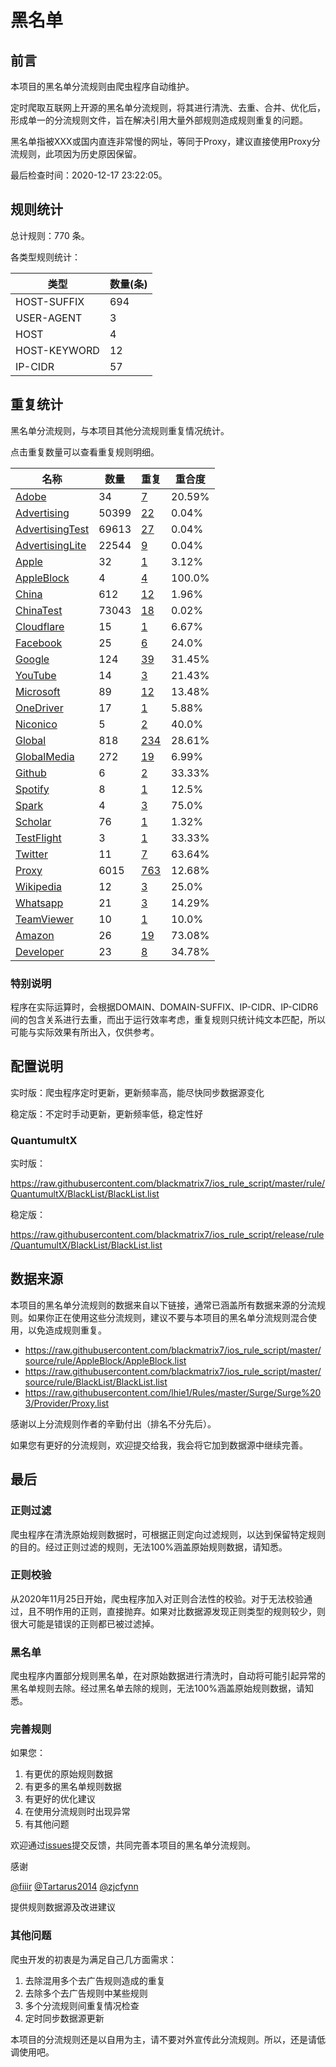 # 黑名单

## 前言

本项目的黑名单分流规则由爬虫程序自动维护。

定时爬取互联网上开源的黑名单分流规则，将其进行清洗、去重、合并、优化后，形成单一的分流规则文件，旨在解决引用大量外部规则造成规则重复的问题。

黑名单指被XXX或国内直连非常慢的网址，等同于Proxy，建议直接使用Proxy分流规则，此项因为历史原因保留。



最后检查时间：2020-12-17 23:22:05。

## 规则统计

总计规则：770 条。

各类型规则统计：

| 类型 | 数量(条) |
| ---- | ---- |
| HOST-SUFFIX | 694 |
| USER-AGENT | 3 |
| HOST | 4 |
| HOST-KEYWORD | 12 |
| IP-CIDR | 57 |
## 重复统计

黑名单分流规则，与本项目其他分流规则重复情况统计。

点击重复数量可以查看重复规则明细。

| 名称 | 数量 | 重复 | 重合度 |
| ---- | ---- | ---- | ------ |
|  [Adobe](https://github.com/blackmatrix7/ios_rule_script/tree/master/rule/QuantumultX/Adobe)    | 34   | [7](https://raw.githubusercontent.com/blackmatrix7/ios_rule_script/master/rule/QuantumultX/BlackList/Repeat.list)   |   20.59% |
|  [Advertising](https://github.com/blackmatrix7/ios_rule_script/tree/master/rule/QuantumultX/Advertising)    | 50399   | [22](https://raw.githubusercontent.com/blackmatrix7/ios_rule_script/master/rule/QuantumultX/BlackList/Repeat.list)   |   0.04% |
|  [AdvertisingTest](https://github.com/blackmatrix7/ios_rule_script/tree/master/rule/QuantumultX/AdvertisingTest)    | 69613   | [27](https://raw.githubusercontent.com/blackmatrix7/ios_rule_script/master/rule/QuantumultX/BlackList/Repeat.list)   |   0.04% |
|  [AdvertisingLite](https://github.com/blackmatrix7/ios_rule_script/tree/master/rule/QuantumultX/AdvertisingLite)    | 22544   | [9](https://raw.githubusercontent.com/blackmatrix7/ios_rule_script/master/rule/QuantumultX/BlackList/Repeat.list)   |   0.04% |
|  [Apple](https://github.com/blackmatrix7/ios_rule_script/tree/master/rule/QuantumultX/Apple)    | 32   | [1](https://raw.githubusercontent.com/blackmatrix7/ios_rule_script/master/rule/QuantumultX/BlackList/Repeat.list)   |   3.12% |
|  [AppleBlock](https://github.com/blackmatrix7/ios_rule_script/tree/master/rule/QuantumultX/AppleBlock)    | 4   | [4](https://raw.githubusercontent.com/blackmatrix7/ios_rule_script/master/rule/QuantumultX/BlackList/Repeat.list)   |   100.0% |
|  [China](https://github.com/blackmatrix7/ios_rule_script/tree/master/rule/QuantumultX/China)    | 612   | [12](https://raw.githubusercontent.com/blackmatrix7/ios_rule_script/master/rule/QuantumultX/BlackList/Repeat.list)   |   1.96% |
|  [ChinaTest](https://github.com/blackmatrix7/ios_rule_script/tree/master/rule/QuantumultX/ChinaTest)    | 73043   | [18](https://raw.githubusercontent.com/blackmatrix7/ios_rule_script/master/rule/QuantumultX/BlackList/Repeat.list)   |   0.02% |
|  [Cloudflare](https://github.com/blackmatrix7/ios_rule_script/tree/master/rule/QuantumultX/Cloudflare)    | 15   | [1](https://raw.githubusercontent.com/blackmatrix7/ios_rule_script/master/rule/QuantumultX/BlackList/Repeat.list)   |   6.67% |
|  [Facebook](https://github.com/blackmatrix7/ios_rule_script/tree/master/rule/QuantumultX/Facebook)    | 25   | [6](https://raw.githubusercontent.com/blackmatrix7/ios_rule_script/master/rule/QuantumultX/BlackList/Repeat.list)   |   24.0% |
|  [Google](https://github.com/blackmatrix7/ios_rule_script/tree/master/rule/QuantumultX/Google)    | 124   | [39](https://raw.githubusercontent.com/blackmatrix7/ios_rule_script/master/rule/QuantumultX/BlackList/Repeat.list)   |   31.45% |
|  [YouTube](https://github.com/blackmatrix7/ios_rule_script/tree/master/rule/QuantumultX/YouTube)    | 14   | [3](https://raw.githubusercontent.com/blackmatrix7/ios_rule_script/master/rule/QuantumultX/BlackList/Repeat.list)   |   21.43% |
|  [Microsoft](https://github.com/blackmatrix7/ios_rule_script/tree/master/rule/QuantumultX/Microsoft)    | 89   | [12](https://raw.githubusercontent.com/blackmatrix7/ios_rule_script/master/rule/QuantumultX/BlackList/Repeat.list)   |   13.48% |
|  [OneDriver](https://github.com/blackmatrix7/ios_rule_script/tree/master/rule/QuantumultX/OneDriver)    | 17   | [1](https://raw.githubusercontent.com/blackmatrix7/ios_rule_script/master/rule/QuantumultX/BlackList/Repeat.list)   |   5.88% |
|  [Niconico](https://github.com/blackmatrix7/ios_rule_script/tree/master/rule/QuantumultX/Niconico)    | 5   | [2](https://raw.githubusercontent.com/blackmatrix7/ios_rule_script/master/rule/QuantumultX/BlackList/Repeat.list)   |   40.0% |
|  [Global](https://github.com/blackmatrix7/ios_rule_script/tree/master/rule/QuantumultX/Global)    | 818   | [234](https://raw.githubusercontent.com/blackmatrix7/ios_rule_script/master/rule/QuantumultX/BlackList/Repeat.list)   |   28.61% |
|  [GlobalMedia](https://github.com/blackmatrix7/ios_rule_script/tree/master/rule/QuantumultX/GlobalMedia)    | 272   | [19](https://raw.githubusercontent.com/blackmatrix7/ios_rule_script/master/rule/QuantumultX/BlackList/Repeat.list)   |   6.99% |
|  [Github](https://github.com/blackmatrix7/ios_rule_script/tree/master/rule/QuantumultX/Github)    | 6   | [2](https://raw.githubusercontent.com/blackmatrix7/ios_rule_script/master/rule/QuantumultX/BlackList/Repeat.list)   |   33.33% |
|  [Spotify](https://github.com/blackmatrix7/ios_rule_script/tree/master/rule/QuantumultX/Spotify)    | 8   | [1](https://raw.githubusercontent.com/blackmatrix7/ios_rule_script/master/rule/QuantumultX/BlackList/Repeat.list)   |   12.5% |
|  [Spark](https://github.com/blackmatrix7/ios_rule_script/tree/master/rule/QuantumultX/Spark)    | 4   | [3](https://raw.githubusercontent.com/blackmatrix7/ios_rule_script/master/rule/QuantumultX/BlackList/Repeat.list)   |   75.0% |
|  [Scholar](https://github.com/blackmatrix7/ios_rule_script/tree/master/rule/QuantumultX/Scholar)    | 76   | [1](https://raw.githubusercontent.com/blackmatrix7/ios_rule_script/master/rule/QuantumultX/BlackList/Repeat.list)   |   1.32% |
|  [TestFlight](https://github.com/blackmatrix7/ios_rule_script/tree/master/rule/QuantumultX/TestFlight)    | 3   | [1](https://raw.githubusercontent.com/blackmatrix7/ios_rule_script/master/rule/QuantumultX/BlackList/Repeat.list)   |   33.33% |
|  [Twitter](https://github.com/blackmatrix7/ios_rule_script/tree/master/rule/QuantumultX/Twitter)    | 11   | [7](https://raw.githubusercontent.com/blackmatrix7/ios_rule_script/master/rule/QuantumultX/BlackList/Repeat.list)   |   63.64% |
|  [Proxy](https://github.com/blackmatrix7/ios_rule_script/tree/master/rule/QuantumultX/Proxy)    | 6015   | [763](https://raw.githubusercontent.com/blackmatrix7/ios_rule_script/master/rule/QuantumultX/BlackList/Repeat.list)   |   12.68% |
|  [Wikipedia](https://github.com/blackmatrix7/ios_rule_script/tree/master/rule/QuantumultX/Wikipedia)    | 12   | [3](https://raw.githubusercontent.com/blackmatrix7/ios_rule_script/master/rule/QuantumultX/BlackList/Repeat.list)   |   25.0% |
|  [Whatsapp](https://github.com/blackmatrix7/ios_rule_script/tree/master/rule/QuantumultX/Whatsapp)    | 21   | [3](https://raw.githubusercontent.com/blackmatrix7/ios_rule_script/master/rule/QuantumultX/BlackList/Repeat.list)   |   14.29% |
|  [TeamViewer](https://github.com/blackmatrix7/ios_rule_script/tree/master/rule/QuantumultX/TeamViewer)    | 10   | [1](https://raw.githubusercontent.com/blackmatrix7/ios_rule_script/master/rule/QuantumultX/BlackList/Repeat.list)   |   10.0% |
|  [Amazon](https://github.com/blackmatrix7/ios_rule_script/tree/master/rule/QuantumultX/Amazon)    | 26   | [19](https://raw.githubusercontent.com/blackmatrix7/ios_rule_script/master/rule/QuantumultX/BlackList/Repeat.list)   |   73.08% |
|  [Developer](https://github.com/blackmatrix7/ios_rule_script/tree/master/rule/QuantumultX/Developer)    | 23   | [8](https://raw.githubusercontent.com/blackmatrix7/ios_rule_script/master/rule/QuantumultX/BlackList/Repeat.list)   |   34.78% |
### 特别说明
程序在实际运算时，会根据DOMAIN、DOMAIN-SUFFIX、IP-CIDR、IP-CIDR6间的包含关系进行去重，而出于运行效率考虑，重复规则只统计纯文本匹配，所以可能与实际效果有所出入，仅供参考。

## 配置说明

实时版：爬虫程序定时更新，更新频率高，能尽快同步数据源变化

稳定版：不定时手动更新，更新频率低，稳定性好

### QuantumultX 
实时版：

https://raw.githubusercontent.com/blackmatrix7/ios_rule_script/master/rule/QuantumultX/BlackList/BlackList.list

稳定版：

https://raw.githubusercontent.com/blackmatrix7/ios_rule_script/release/rule/QuantumultX/BlackList/BlackList.list

## 数据来源

本项目的黑名单分流规则的数据来自以下链接，通常已涵盖所有数据来源的分流规则。如果你正在使用这些分流规则，建议不要与本项目的黑名单分流规则混合使用，以免造成规则重复。

- https://raw.githubusercontent.com/blackmatrix7/ios_rule_script/master/source/rule/AppleBlock/AppleBlock.list
- https://raw.githubusercontent.com/blackmatrix7/ios_rule_script/master/source/rule/BlackList/BlackList.list
- https://raw.githubusercontent.com/lhie1/Rules/master/Surge/Surge%203/Provider/Proxy.list


感谢以上分流规则作者的辛勤付出（排名不分先后）。

如果您有更好的分流规则，欢迎提交给我，我会将它加到数据源中继续完善。

## 最后

### 正则过滤

爬虫程序在清洗原始规则数据时，可根据正则定向过滤规则，以达到保留特定规则的目的。经过正则过滤的规则，无法100%涵盖原始规则数据，请知悉。

### 正则校验

从2020年11月25日开始，爬虫程序加入对正则合法性的校验。对于无法校验通过，且不明作用的正则，直接抛弃。如果对比数据源发现正则类型的规则较少，则很大可能是错误的正则都已被过滤掉。

### 黑名单

爬虫程序内置部分规则黑名单，在对原始数据进行清洗时，自动将可能引起异常的黑名单规则去除。经过黑名单去除的规则，无法100%涵盖原始规则数据，请知悉。

### 完善规则

如果您：

1. 有更优的原始规则数据
2. 有更多的黑名单规则数据
3. 有更好的优化建议
4. 在使用分流规则时出现异常
5. 有其他问题

欢迎通过[issues](https://github.com/blackmatrix7/ios_rule_script/issues/new)提交反馈，共同完善本项目的黑名单分流规则。

感谢

[@fiiir](https://github.com/fiiir) [@Tartarus2014](https://github.com/Tartarus2014) [@zjcfynn](https://github.com/zjcfynn) 

提供规则数据源及改进建议

### 其他问题

爬虫开发的初衷是为满足自己几方面需求：

1. 去除混用多个去广告规则造成的重复
2. 去除多个去广告规则中某些规则
3. 多个分流规则间重复情况检查
4. 定时同步数据源更新

本项目的分流规则还是以自用为主，请不要对外宣传此分流规则。所以，还是请低调使用吧。
